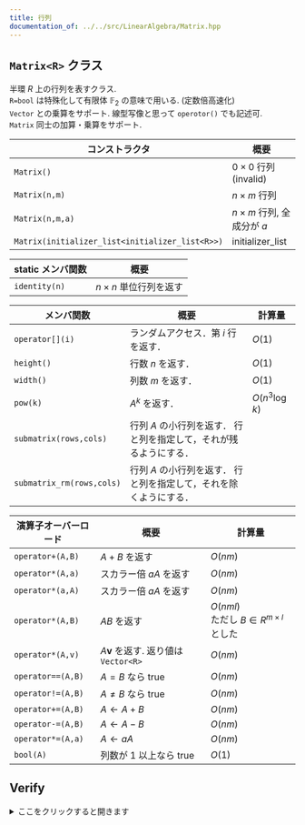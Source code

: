 ```yaml
---
title: 行列
documentation_of: ../../src/LinearAlgebra/Matrix.hpp
---
```


## `Matrix<R>` クラス

半環 $R$ 上の行列を表すクラス. \
`R=bool` は特殊化して有限体 $\mathbb{F}_2$ の意味で用いる. (定数倍高速化) \
`Vector` との乗算をサポート. 線型写像と思って `operotor()` でも記述可.\
`Matrix` 同士の加算・乗算をサポート. 

| コンストラクタ | 概要  |
| ---| --- | 
|`Matrix()`|$0\times 0$ 行列 (invalid)|
|`Matrix(n,m)`|$n\times m$ 行列|
|`Matrix(n,m,a)`|$n\times m$ 行列, 全成分が $a$|
|`Matrix(initializer_list<initializer_list<R>>)`|initializer_list|


| static メンバ関数 | 概要  |
| ---| --- |
|`identity(n)`| $n\times n$ 単位行列を返す |

|  メンバ関数 | 概要  | 計算量  |
| ---| --- | --- |
| `operator[](i)` | ランダムアクセス．第 $i$ 行を返す．| $O(1)$ |
| `height()` | 行数 $n$ を返す．| $O(1)$ |
| `width()` | 列数 $m$ を返す．| $O(1)$ |
| `pow(k)` |  $A^k$ を返す．| $O(n^3\log k)$ |
| `submatrix(rows,cols)` |行列 $A$ の小行列を返す． 行と列を指定して，それが残るようにする． |  |
| `submatrix_rm(rows,cols)` |行列 $A$ の小行列を返す． 行と列を指定して，それを除くようにする． |  |

|  演算子オーバーロード    | 概要  | 計算量  |
| ---| --- | --- |
| `operator+(A,B)` |$A+B$ を返す| $O(nm)$ |
| `operator*(A,a)` |スカラー倍 $aA$ を返す| $O(nm)$ |
| `operator*(a,A)` |スカラー倍 $aA$ を返す| $O(nm)$ |
| `operator*(A,B)` |$AB$ を返す| $O(nml)$ <br> ただし $B\in R^{m\times l}$ とした |
| `operator*(A,v)` |$A\boldsymbol{v}$ を返す. 返り値は `Vector<R>`| $O(nm)$ |
| `operator==(A,B)` |$A=B$ なら true| $O(nm)$ |
| `operator!=(A,B)` |$A\ne B$ なら true| $O(nm)$ |
| `operator+=(A,B)` |$A\leftarrow A+B$| $O(nm)$ |
| `operator-=(A,B)` |$A\leftarrow A-B$| $O(nm)$ |
| `operator*=(A,a)` |$A\leftarrow aA$| $O(nm)$ |
| `bool(A)` |列数が 1 以上なら true| $O(1)$ |


## Verify
<details>
<summary>ここをクリックすると開きます</summary>

<input disabled="" type="checkbox"> [AtCoder Beginner Contest 009 D - 漸化式](https://atcoder.jp/contests/abc009/tasks/abc009_4) (bitwise xor and 半環)\
<input disabled="" type="checkbox"> [AtCoder Regular Contest 027 D - ぴょんぴょんトレーニング](https://atcoder.jp/contests/arc027/tasks/arc027_4) (セグ木(MLギリギリ))\
<input disabled="" type="checkbox"> [「みんなのプロコン 2019」決勝 D - Dangerous Hopscotch](https://atcoder.jp/contests/yahoo-procon2019-final/tasks/yahoo_procon2019_final_d)\
<input disabled="" type="checkbox"> [DISCO presents ディスカバリーチャンネル コードコンテスト2019 本戦 D - DISCO!](https://atcoder.jp/contests/ddcc2019-final/tasks/ddcc2019_final_d)\
<input disabled="" type="checkbox"> [DISCO presents ディスカバリーチャンネル コードコンテスト2020 本戦 B - Hawker on Graph](https://atcoder.jp/contests/ddcc2020-final/tasks/ddcc2020_final_b) (max+の一次関数の加法合成の半環)

</details>